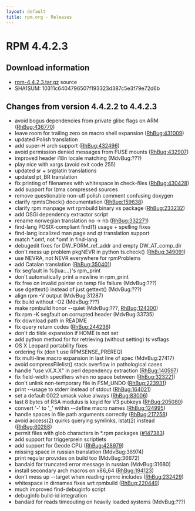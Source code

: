 ```yaml
---
layout: default
title: rpm.org - Releases
---
```


# RPM 4.4.2.3

## Download information
 * [rpm-4.4.2.3.tar.gz](http://ftp.rpm.org/releases/rpm-4.4.x/rpm-4.4.2.3.tar.gz) source
 * SHA1SUM: 10311c6404796507f193323d387c5e3f79e72d6b

## Changes from version 4.4.2.2 to 4.4.2.3
 * avoid bogus dependencies from private glibc flags on ARM ([RhBug:436770](https://bugzilla.redhat.com/show_bug.cgi?id=436770))
 * leave room for trailing zero on macro shell expansion ([RhBug:431009](https://bugzilla.redhat.com/show_bug.cgi?id=431009))
 * updated Polish translation
 * add super-H arch support ([RhBug:432496](https://bugzilla.redhat.com/show_bug.cgi?id=432496))
 * avoid permission denied messages from FUSE mounts ([RhBug:432907](https://bugzilla.redhat.com/show_bug.cgi?id=432907))
 * improved header i18n locale matching (MdvBug:???)
 * play nice with xargs (avoid exit code 255)
 * updated sr + sr@latin translations
 * updated pt_BR translation
 * fix printing of filenames with whitespace in check-files ([RhBug:430428](https://bugzilla.redhat.com/show_bug.cgi?id=430428))
 * add support for lzma compressed sources
 * remove questionable non-utf polish comment confusing doxygen
 * clarify rpmtsCheck() documentation ([RhBug:159638](https://bugzilla.redhat.com/show_bug.cgi?id=159638))
 * clarify rpm manpage wrt rpmbuild binary vs package ([RhBug:233232](https://bugzilla.redhat.com/show_bug.cgi?id=233232))
 * add OSGi dependency extractor script
 * rename norwegian translation no -> nb ([RhBug:332271](https://bugzilla.redhat.com/show_bug.cgi?id=332271))
 * find-lang POSIX-compliant find(1) usage + spelling fixes
 * find-lang localized man page and qt translation support
 * match *.omf, not *omf in find-lang
 * debugedit fixes for DW_FORM_ref_addr and empty DW_AT_comp_dir
 * don't mess up problem pkgNEVR in python ts.check() ([RhBug:349091](https://bugzilla.redhat.com/show_bug.cgi?id=349091))
 * use NEVRA, not NEVR everywhere for rpmProblems
 * add Catalan translation ([RhBug:350401](https://bugzilla.redhat.com/show_bug.cgi?id=350401))
 * fix segfault in %{lua:...}'s rpm_print
 * don't automatically print a newline in rpm_print
 * fix free on invalid pointer on temp file failure (MdvBug:???)
 * use dgettext() instead of just gettext() (MdvBug:???)
 * align rpm -V output (MdvBug:31287)
 * fix build without -O2 (MdvBug:???)
 * make rpmbuild honor --quiet (MdvBug:???, [RhBug:124300](https://bugzilla.redhat.com/show_bug.cgi?id=124300))
 * fix rpm -K segfault on corrupted header (MdvBug:33735)
 * fix download path in README
 * fix query return codes ([RhBug:244236](https://bugzilla.redhat.com/show_bug.cgi?id=244236))
 * don't do tilde expansion if HOME is not set
 * add python method for for retrieving (without setting) ts vsflags
 * OS X Leopard portability fixes
 * ordering fix (don't use RPMSENSE_PREREQ)
 * fix multi-line macro expansion in last line of spec (MdvBug:27417)
 * avoid compressFilelist() stack overflow in pathological cases
 * handle "use vX.X.X" in perl dependency extraction ([RhBug:140597](https://bugzilla.redhat.com/show_bug.cgi?id=140597))
 * fix field-width specifiers when no space between ([RhBug:323221](https://bugzilla.redhat.com/show_bug.cgi?id=323221))
 * don't unlink non-temporary file in FSM_UNDO ([RhBug:223931](https://bugzilla.redhat.com/show_bug.cgi?id=223931))
 * print --usage to stderr instead of stdout ([RhBug:164021](https://bugzilla.redhat.com/show_bug.cgi?id=164021))
 * set a default 0022 umask value always ([RhBug:83006](https://bugzilla.redhat.com/show_bug.cgi?id=83006))
 * last 8 bytes of RSA modulus is keyid for V3 pubkeys ([RhBug:205080](https://bugzilla.redhat.com/show_bug.cgi?id=205080))
 * convert '-' to '_' within --define macro names ([RhBug:124995](https://bugzilla.redhat.com/show_bug.cgi?id=124995))
 * handle spaces in file path arguments correctly ([RhBug:217258](https://bugzilla.redhat.com/show_bug.cgi?id=217258))
 * avoid access(2) quirks querying symlinks, lstat(2) instead ([RhBug:60288](https://bugzilla.redhat.com/show_bug.cgi?id=60288))
 * permit files with glob characters in *.rpm packages ([#147383](http://rpm.org/ticket/147383))
 * add support for triggerprein scriptlets
 * add support for Geode CPU ([RhBug:428979](https://bugzilla.redhat.com/show_bug.cgi?id=428979))
 * missing space in russian translation (MdvBug:36974)
 * print regular provides on build too (MdvBug:36672)
 * bandaid for truncated error message in russian (MdvBug:31680)
 * install secondary arch macros on x86_64 ([RhBug:194123](https://bugzilla.redhat.com/show_bug.cgi?id=194123))
 * don't mess up --target when reading rpmrc includes ([RhBug:232429](https://bugzilla.redhat.com/show_bug.cgi?id=232429))
 * whitespace in dirnames fixes wrt rpmbuild ([RhBug:220449](https://bugzilla.redhat.com/show_bug.cgi?id=220449))
 * much improved find-debuginfo script
 * debuginfo build-id integration
 * bandaid for reads timeouting on heavily loaded systems (MdvBug:???)